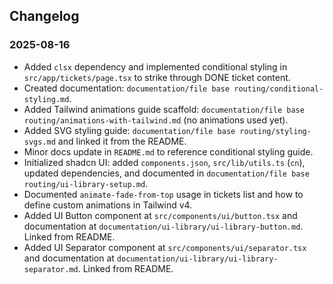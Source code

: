 ## Changelog

### 2025-08-16

- Added `clsx` dependency and implemented conditional styling in `src/app/tickets/page.tsx` to strike through DONE ticket content.
- Created documentation: `documentation/file base routing/conditional-styling.md`.
- Added Tailwind animations guide scaffold: `documentation/file base routing/animations-with-tailwind.md` (no animations used yet).
- Added SVG styling guide: `documentation/file base routing/styling-svgs.md` and linked it from the README.
- Minor docs update in `README.md` to reference conditional styling guide.
- Initialized shadcn UI: added `components.json`, `src/lib/utils.ts` (`cn`), updated dependencies, and documented in `documentation/file base routing/ui-library-setup.md`.
- Documented `animate-fade-from-top` usage in tickets list and how to define custom animations in Tailwind v4.
- Added UI Button component at `src/components/ui/button.tsx` and documentation at `documentation/ui-library/ui-library-button.md`. Linked from README.
- Added UI Separator component at `src/components/ui/separator.tsx` and documentation at `documentation/ui-library/ui-library-separator.md`. Linked from README.
